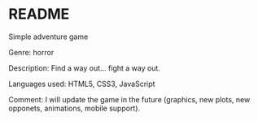 # README

Simple adventure game

Genre: horror

Description: Find a way out... fight a way out.

Languages used: HTML5, CSS3, JavaScript

Comment: I will update the game in the future (graphics, new plots, new opponets, animations, mobile support).
